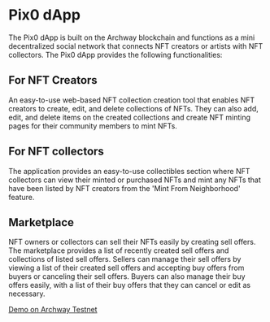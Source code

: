 # Pix0 dApp
The Pix0 dApp is built on the Archway blockchain and functions as a mini decentralized social network that connects NFT creators or artists with NFT collectors. The Pix0 dApp provides the following functionalities:

## For NFT Creators
An easy-to-use web-based NFT collection creation tool that enables NFT creators to create, edit, and delete collections of NFTs. They can also add, edit, and delete items on the created collections and create NFT minting pages for their community members to mint NFTs.

## For NFT collectors 
The application provides an easy-to-use collectibles section where NFT collectors can view their minted or purchased NFTs and mint any NFTs that have been listed by NFT creators from the 'Mint From Neighborhood' feature.

## Marketplace
NFT owners or collectors can sell their NFTs easily by creating sell offers. The marketplace provides a list of recently created sell offers and collections of listed sell offers. Sellers can manage their sell offers by viewing a list of their created sell offers and accepting buy offers from buyers or canceling their sell offers. Buyers can also manage their buy offers easily, with a list of their buy offers that they can cancel or edit as necessary.

[Demo on Archway Testnet](https://test.pix0.xyz)
